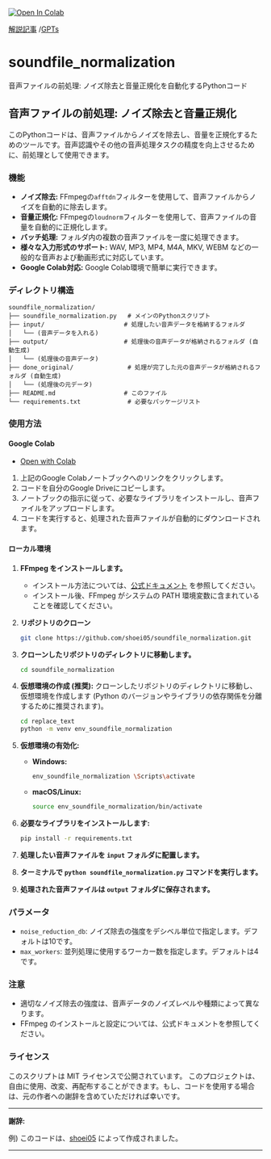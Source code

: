 [![Open In Colab](https://colab.research.google.com/assets/colab-badge.svg)](https://colab.research.google.com/drive/1S9gfGZZ2NleEv6QgH51dxu2s95sOfgQ2?usp=sharing)

[解説記事](https://plaza.umin.ac.jp/shoei05/index.php/2024/05/26/2546/) /[GPTs](https://chatgpt.com/g/g-blH6IXYg6-soundfile-normalization )

# soundfile_normalization
音声ファイルの前処理: ノイズ除去と音量正規化を自動化するPythonコード

## 音声ファイルの前処理: ノイズ除去と音量正規化

このPythonコードは、音声ファイルからノイズを除去し、音量を正規化するためのツールです。音声認識やその他の音声処理タスクの精度を向上させるために、前処理として使用できます。

### 機能

* **ノイズ除去:** FFmpegの`afftdn`フィルターを使用して、音声ファイルからノイズを自動的に除去します。
* **音量正規化:** FFmpegの`loudnorm`フィルターを使用して、音声ファイルの音量を自動的に正規化します。
* **バッチ処理:** フォルダ内の複数の音声ファイルを一度に処理できます。
* **様々な入力形式のサポート:** WAV, MP3, MP4, M4A, MKV, WEBM などの一般的な音声および動画形式に対応しています。
* **Google Colab対応:** Google Colab環境で簡単に実行できます。

### ディレクトリ構造

```
soundfile_normalization/
├── soundfile_normalization.py   # メインのPythonスクリプト
├── input/                      # 処理したい音声データを格納するフォルダ
│   └── (音声データを入れる) 
├── output/                     # 処理後の音声データが格納されるフォルダ (自動生成)
│   └── (処理後の音声データ)
├── done_original/               # 処理が完了した元の音声データが格納されるフォルダ (自動生成)
│   └── (処理後の元データ)
├── README.md                   # このファイル
└── requirements.txt             # 必要なパッケージリスト
```

### 使用方法

#### Google Colab

- [Open with Colab](https://colab.research.google.com/drive/1S9gfGZZ2NleEv6QgH51dxu2s95sOfgQ2?usp=sharing)

1. 上記のGoogle Colabノートブックへのリンクをクリックします。
2. コードを自分のGoogle Driveにコピーします。
3. ノートブックの指示に従って、必要なライブラリをインストールし、音声ファイルをアップロードします。
4. コードを実行すると、処理された音声ファイルが自動的にダウンロードされます。

#### ローカル環境

1. **FFmpeg をインストールします。** 
   - インストール方法については、[公式ドキュメント](https://ffmpeg.org/download.html) を参照してください。
   - インストール後、FFmpeg がシステムの PATH 環境変数に含まれていることを確認してください。
2. **リポジトリのクローン** 
   ```bash
   git clone https://github.com/shoei05/soundfile_normalization.git
   ```
3. **クローンしたリポジトリのディレクトリに移動します。**
   ```bash
   cd soundfile_normalization
   ```
4. **仮想環境の作成 (推奨):**  クローンしたリポジトリのディレクトリに移動し、仮想環境を作成します (Python のバージョンやライブラリの依存関係を分離するために推奨されます)。

   ```bash
   cd replace_text
   python -m venv env_soundfile_normalization
   ```
5. **仮想環境の有効化:**

   * **Windows:**
     ```bash
     env_soundfile_normalization \Scripts\activate
     ```
   * **macOS/Linux:**
     ```bash
     source env_soundfile_normalization/bin/activate
     ```
6. **必要なライブラリをインストールします:** 
   ```bash
   pip install -r requirements.txt
   ```
7. **処理したい音声ファイルを `input` フォルダに配置します。**
8. **ターミナルで `python soundfile_normalization.py` コマンドを実行します。**
9. **処理された音声ファイルは `output` フォルダに保存されます。**

### パラメータ

* `noise_reduction_db`: ノイズ除去の強度をデシベル単位で指定します。デフォルトは10です。
* `max_workers`: 並列処理に使用するワーカー数を指定します。デフォルトは4です。

### 注意

* 適切なノイズ除去の強度は、音声データのノイズレベルや種類によって異なります。
* FFmpeg のインストールと設定については、公式ドキュメントを参照してください。

### ライセンス
このスクリプトは MIT ライセンスで公開されています。
このプロジェクトは、自由に使用、改変、再配布することができます。もし、コードを使用する場合は、元の作者への謝辞を含めていただければ幸いです。 

---
**謝辞:** 

例) このコードは、[shoei05](https://github.com/shoei05) によって作成されました。 

--- 
